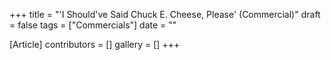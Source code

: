 +++
title = "'I Should've Said Chuck E. Cheese, Please' (Commercial)"
draft = false
tags = ["Commercials"]
date = ""

[Article]
contributors = []
gallery = []
+++